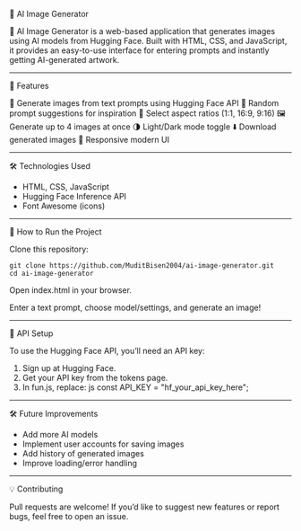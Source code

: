 🌌 AI Image Generator

🚀 AI Image Generator is a web-based application that generates images
using AI models from Hugging Face.
Built with HTML, CSS, and JavaScript, it provides an easy-to-use
interface for entering prompts and instantly getting AI-generated
artwork.

------------------------------------------------------------------------

🌟 Features

🎨 Generate images from text prompts using Hugging Face API
🎲 Random prompt suggestions for inspiration
📐 Select aspect ratios (1:1, 16:9, 9:16)
🖼️ Generate up to 4 images at once
🌗 Light/Dark mode toggle
⬇️ Download generated images
📱 Responsive modern UI

------------------------------------------------------------------------

🛠️ Technologies Used

-   HTML, CSS, JavaScript
-   Hugging Face Inference API
-   Font Awesome (icons)

------------------------------------------------------------------------

🚀 How to Run the Project

Clone this repository:

    git clone https://github.com/MuditBisen2004/ai-image-generator.git
    cd ai-image-generator

Open index.html in your browser.

Enter a text prompt, choose model/settings, and generate an image!

------------------------------------------------------------------------

🔑 API Setup

To use the Hugging Face API, you’ll need an API key:
1. Sign up at Hugging Face.
2. Get your API key from the tokens page.
3. In fun.js, replace:
js    const API_KEY = "hf_your_api_key_here";

------------------------------------------------------------------------

🛠 Future Improvements

-   Add more AI models
-   Implement user accounts for saving images
-   Add history of generated images
-   Improve loading/error handling

------------------------------------------------------------------------

💡 Contributing

Pull requests are welcome!
If you’d like to suggest new features or report bugs, feel free to open
an issue.


